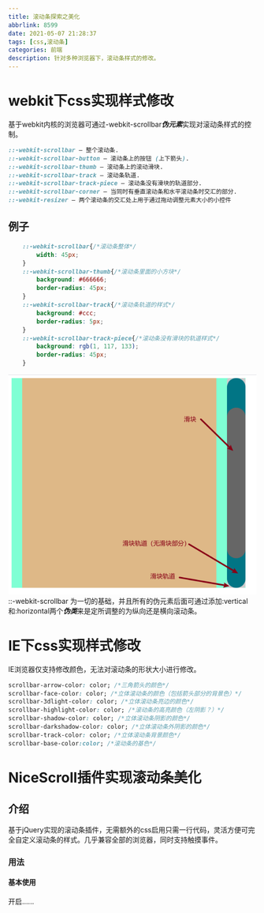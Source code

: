 ```yaml
---
title: 滚动条探索之美化
abbrlink: 8599
date: 2021-05-07 21:28:37
tags: [css,滚动条]
categories: 前端
description: 针对多种浏览器下，滚动条样式的修改。
--- 
```

# webkit下css实现样式修改
基于webkit内核的浏览器可通过-webkit-scrollbar***伪元素***实现对滚动条样式的控制。
``` css
::-webkit-scrollbar — 整个滚动条.
::-webkit-scrollbar-button — 滚动条上的按钮 (上下箭头).
::-webkit-scrollbar-thumb — 滚动条上的滚动滑块.
::-webkit-scrollbar-track — 滚动条轨道.
::-webkit-scrollbar-track-piece — 滚动条没有滑块的轨道部分.
::-webkit-scrollbar-corner — 当同时有垂直滚动条和水平滚动条时交汇的部分.
::-webkit-resizer — 两个滚动条的交汇处上用于通过拖动调整元素大小的小控件
```
## 例子
``` css
    ::-webkit-scrollbar{/*滚动条整体*/
        width: 45px;
    }
    ::-webkit-scrollbar-thumb{/*滚动条里面的小方块*/
        background: #666666;
        border-radius: 45px;
    }
    ::-webkit-scrollbar-track{/*滚动条轨道的样式*/
        background: #ccc;
        border-radius: 5px;
    }
    ::-webkit-scrollbar-track-piece{/*滚动条没有滑块的轨道样式*/
        background: rgb(1, 117, 133);
        border-radius: 45px;
    }
```
![1-1](https://raw.githubusercontent.com/zhjAdm/ImageHosting/main/1-1.png)
::-webkit-scrollbar 为一切的基础，并且所有的伪元素后面可通过添加:vertical和:horizontal两个***伪类***来是定所调整的为纵向还是横向滚动条。
# IE下css实现样式修改
IE浏览器仅支持修改颜色，无法对滚动条的形状大小进行修改。
```css
scrollbar-arrow-color: color; /*三角箭头的颜色*/
scrollbar-face-color: color; /*立体滚动条的颜色（包括箭头部分的背景色）*/
scrollbar-3dlight-color: color; /*立体滚动条亮边的颜色*/
scrollbar-highlight-color: color; /*滚动条的高亮颜色（左阴影？）*/
scrollbar-shadow-color: color; /*立体滚动条阴影的颜色*/
scrollbar-darkshadow-color: color; /*立体滚动条外阴影的颜色*/
scrollbar-track-color: color; /*立体滚动条背景颜色*/
scrollbar-base-color:color; /*滚动条的基色*/
```
# NiceScroll插件实现滚动条美化
## 介绍
基于jQuery实现的滚动条插件，无需额外的css启用只需一行代码，灵活方便可完全自定义滚动条的样式。几乎兼容全部的浏览器，同时支持触摸事件。
### 用法
#### 基本使用
开启......
